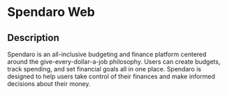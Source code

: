 # Spendaro Web

## Description

Spendaro is an all-inclusive budgeting and finance platform centered around the give-every-dollar-a-job philosophy. Users can create budgets, track spending, and set financial goals all in one place. Spendaro is designed to help users take control of their finances and make informed decisions about their money.